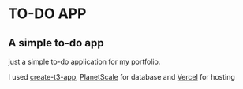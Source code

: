 # TO-DO APP
## A simple to-do app

just a simple to-do application for my portfolio.

I used [create-t3-app](https://create.t3.gg/),
[PlanetScale](https://planetscale.com/) for database and
[Vercel](https://vercel.com/) for hosting
